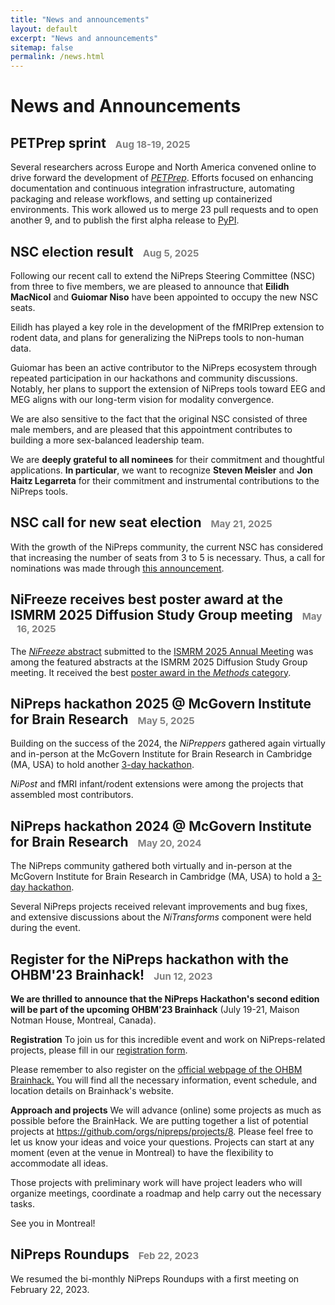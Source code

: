 ```yaml
---
title: "News and announcements"
layout: default
excerpt: "News and announcements"
sitemap: false
permalink: /news.html
---
```


# News and Announcements

## PETPrep sprint <span style="color: grey; font-size: 72%; position: relative; right: -10px;"> Aug 18-19, 2025</span>

Several researchers across Europe and North America convened online to
drive forward the development of [*PETPrep*](https://github.com/nipreps/petprep/).
Efforts focused on enhancing documentation and continuous integration
infrastructure, automating packaging and release workflows, and setting
up containerized environments.
This work allowed us to merge 23 pull requests and to open another 9,
and to publish the first alpha release to
[PyPI](https://pypi.org/project/petprep/0.0.1a0/).

## NSC election result <span style="color: grey; font-size: 72%; position: relative; right: -10px;"> Aug 5, 2025</span>

Following our recent call to extend the NiPreps Steering Committee
(NSC) from three to five members, we are pleased to announce that
**Eilidh MacNicol** and **Guiomar Niso** have been appointed to occupy
the new NSC seats.

Eilidh has played a key role in the development of the fMRIPrep
extension to rodent data, and plans for generalizing the NiPreps tools
to non-human data.

Guiomar has been an active contributor to the NiPreps ecosystem through
repeated participation in our hackathons and community discussions.
Notably, her plans to support the extension of NiPreps tools toward EEG
and MEG aligns with our long-term vision for modality convergence.

We are also sensitive to the fact that the original NSC consisted of
three male members, and are pleased that this appointment contributes
to building a more sex-balanced leadership team.

We are **deeply grateful to all nominees** for their commitment and
thoughtful applications.
**In particular**, we want to recognize **Steven Meisler** and 
**Jon Haitz Legarreta** for their commitment and instrumental contributions
to the NiPreps tools.

## NSC call for new seat election <span style="color: grey; font-size: 72%; position: relative; right: -10px;"> May 21, 2025</span>

With the growth of the NiPreps community, the current NSC has
considered that increasing the number of seats from 3 to 5 is
necessary.
Thus, a call for nominations was made through [this
announcement](https://github.com/nipreps/GOVERNANCE/issues/47).

## NiFreeze receives best poster award at the ISMRM 2025 Diffusion Study Group meeting <span style="color: grey; font-size: 72%; position: relative; right: -10px;"> May 16, 2025</span>

The [*NiFreeze* abstract](https://osf.io/preprints/psyarxiv/gfny9_v2) submitted to the [ISMRM 2025 Annual Meeting](https://www.ismrm.org/25m/)
was among the featured abstracts at the ISMRM 2025 Diffusion Study Group
meeting. It received the best [poster award in the *Methods* category](https://x.com/DiffusionISMRM/status/1926200224860475571/photo/1).

## NiPreps hackathon 2025 @ McGovern Institute for Brain Research <span style="color: grey; font-size: 72%; position: relative; right: -10px;"> May 5, 2025</span>

Building on the success of the 2024, the *NiPreppers* gathered again
virtually and in-person at the McGovern Institute for Brain Research in
Cambridge (MA, USA) to hold another [3-day hackathon](https://www.nipreps.org/202504-sprint/).

*NiPost* and fMRI infant/rodent extensions were among the projects that
assembled most contributors.

## NiPreps hackathon 2024 @ McGovern Institute for Brain Research <span style="color: grey; font-size: 72%; position: relative; right: -10px;"> May 20, 2024</span>

The NiPreps community gathered both virtually and in-person at the McGovern
Institute for Brain Research in Cambridge (MA, USA) to hold a
[3-day hackathon](https://www.nipreps.org/202405-sprint/).

Several NiPreps projects received relevant improvements and bug fixes, and
extensive discussions about the *NiTransforms* component were held during the
event.

## Register for the NiPreps hackathon with the OHBM'23 Brainhack! <span style="color: grey; font-size: 72%; position: relative; right: -10px;"> Jun 12, 2023</span>

**We are thrilled to announce that the NiPreps Hackathon's second edition will be part of the upcoming OHBM'23 Brainhack** (July 19-21, Maison Notman House, Montreal, Canada).

**Registration**
To join us for this incredible event and work on NiPreps-related projects, please fill in our [registration form](https://docs.google.com/forms/d/e/1FAIpQLSf3XFXr4lx5dLP7dR_Pr8G2DErmfxM406zJee5ljHHtg9nT3Q/viewform?usp=sf_link).

Please remember to also register on the [official webpage of the OHBM Brainhack.](https://ohbm.github.io/hackathon2023/) You will find all the necessary information, event schedule, and location details on Brainhack's website.

**Approach and projects**
We will advance (online) some projects as much as possible before the BrainHack. We are putting together a list of potential projects at https://github.com/orgs/nipreps/projects/8. Please feel free to let us know your ideas and voice your questions. Projects can start at any moment (even at the venue in Montreal) to have the flexibility to accommodate all ideas.

Those projects with preliminary work will have project leaders who will organize meetings, coordinate a roadmap and help carry out the necessary tasks.

See you in Montreal!

## NiPreps Roundups <span style="color: grey; font-size: 72%; position: relative; right: -10px;"> Feb 22, 2023</span>

We resumed the bi-monthly NiPreps Roundups with a first meeting on February 22, 2023.
